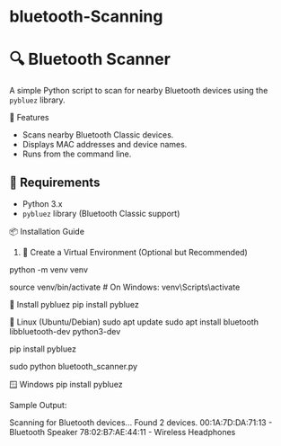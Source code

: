 # bluetooth-Scanning
# 🔍 Bluetooth Scanner

A simple Python script to scan for nearby Bluetooth devices using the `pybluez` library.

🚀 Features

- Scans nearby Bluetooth Classic devices.
- Displays MAC addresses and device names.
- Runs from the command line.



## 🧰 Requirements

- Python 3.x
- `pybluez` library (Bluetooth Classic support)



📦 Installation Guide

 1. 🐍 Create a Virtual Environment (Optional but Recommended)



python -m venv venv

source venv/bin/activate   # On Windows: venv\Scripts\activate

🧪 Install pybluez
pip install pybluez

🐧 Linux (Ubuntu/Debian)
sudo apt update
sudo apt install bluetooth libbluetooth-dev python3-dev

pip install pybluez

sudo python bluetooth_scanner.py

🪟 Windows
pip install pybluez

Sample Output:

Scanning for Bluetooth devices...
Found 2 devices.
  00:1A:7D:DA:71:13 - Bluetooth Speaker
  78:02:B7:AE:44:11 - Wireless Headphones


